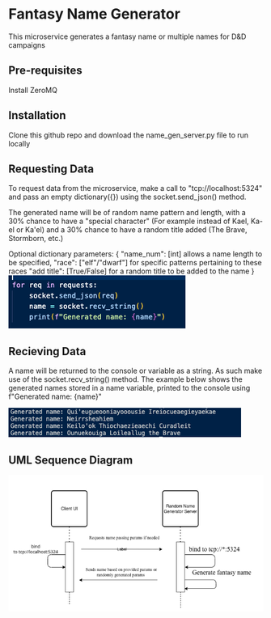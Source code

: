 # Fantasy Name Generator
This microservice generates a fantasy name or multiple names for D&D campaigns

## Pre-requisites
Install ZeroMQ

## Installation
Clone this github repo and download the name_gen_server.py file to run locally

## Requesting Data
To request data from the microservice, make a call to "tcp://localhost:5324" and pass an empty dictionary({}) using the socket.send_json() method. 

The generated name will be of random name pattern and length, with a 30% chance to have a "special character" (For example instead of Kael, Ka-el or Ka'el) and a 30% chance to have a random title added (The Brave, Stormborn, etc.)

Optional dictionary parameters:
{
    "name_num": [int] allows a name length to be specified,
    "race": ["elf"/"dwarf"] for specific patterns pertaining to these races
    "add title": [True/False] for a random title to be added to the name
}
![alt text](images/Request_Data.png)

## Recieving Data
A name will be returned to the console or variable as a string. As such make use of  the socket.recv_string() method. The example below shows the generated names stored in a name variable, printed to the console using f"Generated name: {name}"

![alt text](images/Random_Names.png)

## UML Sequence Diagram
![alt text](images/UML.png)

